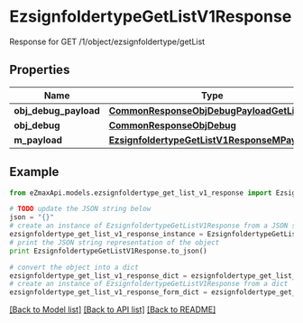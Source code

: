 # EzsignfoldertypeGetListV1Response

Response for GET /1/object/ezsignfoldertype/getList

## Properties

Name | Type | Description | Notes
------------ | ------------- | ------------- | -------------
**obj_debug_payload** | [**CommonResponseObjDebugPayloadGetList**](CommonResponseObjDebugPayloadGetList.md) |  | 
**obj_debug** | [**CommonResponseObjDebug**](CommonResponseObjDebug.md) |  | [optional] 
**m_payload** | [**EzsignfoldertypeGetListV1ResponseMPayload**](EzsignfoldertypeGetListV1ResponseMPayload.md) |  | 

## Example

```python
from eZmaxApi.models.ezsignfoldertype_get_list_v1_response import EzsignfoldertypeGetListV1Response

# TODO update the JSON string below
json = "{}"
# create an instance of EzsignfoldertypeGetListV1Response from a JSON string
ezsignfoldertype_get_list_v1_response_instance = EzsignfoldertypeGetListV1Response.from_json(json)
# print the JSON string representation of the object
print EzsignfoldertypeGetListV1Response.to_json()

# convert the object into a dict
ezsignfoldertype_get_list_v1_response_dict = ezsignfoldertype_get_list_v1_response_instance.to_dict()
# create an instance of EzsignfoldertypeGetListV1Response from a dict
ezsignfoldertype_get_list_v1_response_form_dict = ezsignfoldertype_get_list_v1_response.from_dict(ezsignfoldertype_get_list_v1_response_dict)
```
[[Back to Model list]](../README.md#documentation-for-models) [[Back to API list]](../README.md#documentation-for-api-endpoints) [[Back to README]](../README.md)


